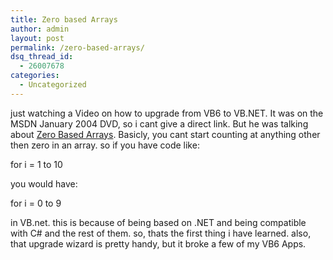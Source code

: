 ```yaml
---
title: Zero based Arrays
author: admin
layout: post
permalink: /zero-based-arrays/
dsq_thread_id:
  - 26007678
categories:
  - Uncategorized
---
```

just watching a Video on how to upgrade from VB6 to VB.NET. It was on the MSDN January 2004 DVD, so i cant give a direct link. But he was talking about [Zero Based Arrays][1]. Basicly, you cant start counting at anything other then zero in an array. so if you have code like:

for i =&nbsp;1 to 10

you would have:

for i = 0 to 9

in VB.net. this is because of being based on .NET and being compatible with C# and the rest of them. so, thats the first thing i have learned. also, that upgrade wizard is pretty handy, but it broke a few of my VB6 Apps.

 [1]: http://msdn.microsoft.com/library/default.asp?url=/library/en-us/vbcon/html/vbconupgraderecommendationusezero-boundarrays.asp